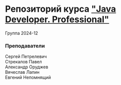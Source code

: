 # Репозиторий курса ["Java Developer. Professional"](https://otus.ru/lessons/java-professional/?utm_source=github&utm_medium=free&utm_campaign=otus)
Группа 2024-12

### Преподаватели
Сергей Петрелевич  
Стрекалов Павел  
Александр Оруджев  
Вячеслав Лапин  
Евгений Непомнящий 
